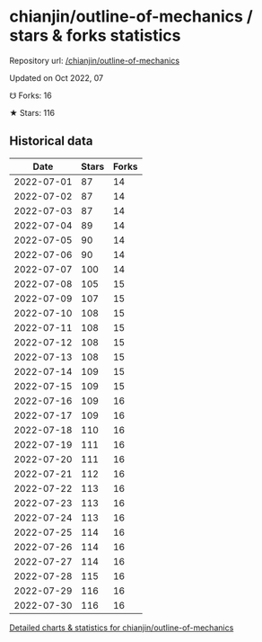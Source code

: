 # chianjin/outline-of-mechanics / stars & forks statistics

Repository url: [/chianjin/outline-of-mechanics](https://github.com/chianjin/outline-of-mechanics)

Updated on Oct 2022, 07

☋ Forks: 16

★ Stars: 116

## Historical data
| Date | Stars | Forks |
|------|-------|-------|
| 2022-07-01 | 87 | 14 | 
| 2022-07-02 | 87 | 14 | 
| 2022-07-03 | 87 | 14 | 
| 2022-07-04 | 89 | 14 | 
| 2022-07-05 | 90 | 14 | 
| 2022-07-06 | 90 | 14 | 
| 2022-07-07 | 100 | 14 | 
| 2022-07-08 | 105 | 15 | 
| 2022-07-09 | 107 | 15 | 
| 2022-07-10 | 108 | 15 | 
| 2022-07-11 | 108 | 15 | 
| 2022-07-12 | 108 | 15 | 
| 2022-07-13 | 108 | 15 | 
| 2022-07-14 | 109 | 15 | 
| 2022-07-15 | 109 | 15 | 
| 2022-07-16 | 109 | 16 | 
| 2022-07-17 | 109 | 16 | 
| 2022-07-18 | 110 | 16 | 
| 2022-07-19 | 111 | 16 | 
| 2022-07-20 | 111 | 16 | 
| 2022-07-21 | 112 | 16 | 
| 2022-07-22 | 113 | 16 | 
| 2022-07-23 | 113 | 16 | 
| 2022-07-24 | 113 | 16 | 
| 2022-07-25 | 114 | 16 | 
| 2022-07-26 | 114 | 16 | 
| 2022-07-27 | 114 | 16 | 
| 2022-07-28 | 115 | 16 | 
| 2022-07-29 | 116 | 16 | 
| 2022-07-30 | 116 | 16 | 


[Detailed charts & statistics for chianjin/outline-of-mechanics](https://reviewgithub.com/rep/chianjin/outline-of-mechanics)
